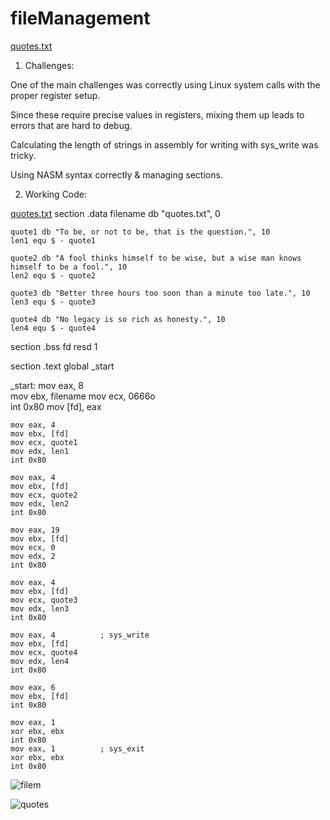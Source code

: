 # fileManagement


[quotes.txt](https://github.com/user-attachments/files/21811503/quotes.txt)

1. Challenges:

  One of the main challenges was correctly using Linux system calls with the proper register setup.

  Since these require precise values in registers, mixing them up leads to errors that are hard to debug.

  Calculating the length of strings in assembly for writing with sys_write was tricky.

  Using NASM syntax correctly & managing sections.



2. Working Code:

[quotes.txt](https://github.com/user-attachments/files/21811506/quotes.txt)
section .data
    filename db "quotes.txt", 0

    quote1 db "To be, or not to be, that is the question.", 10
    len1 equ $ - quote1

    quote2 db "A fool thinks himself to be wise, but a wise man knows himself to be a fool.", 10
    len2 equ $ - quote2

    quote3 db "Better three hours too soon than a minute too late.", 10
    len3 equ $ - quote3

    quote4 db "No legacy is so rich as honesty.", 10
    len4 equ $ - quote4

section .bss
    fd resd 1

section .text
    global _start

_start:
    mov eax, 8          
    mov ebx, filename
    mov ecx, 0666o      
    int 0x80
    mov [fd], eax       

    mov eax, 4          
    mov ebx, [fd]
    mov ecx, quote1
    mov edx, len1
    int 0x80

    mov eax, 4          
    mov ebx, [fd]
    mov ecx, quote2
    mov edx, len2
    int 0x80

    mov eax, 19         
    mov ebx, [fd]
    mov ecx, 0          
    mov edx, 2          
    int 0x80

    mov eax, 4          
    mov ebx, [fd]
    mov ecx, quote3
    mov edx, len3
    int 0x80

    mov eax, 4          ; sys_write
    mov ebx, [fd]
    mov ecx, quote4
    mov edx, len4
    int 0x80

    mov eax, 6          
    mov ebx, [fd]
    int 0x80

    mov eax, 1          
    xor ebx, ebx
    int 0x80
    mov eax, 1          ; sys_exit
    xor ebx, ebx
    int 0x80



![filem](https://github.com/user-attachments/assets/2f083c02-9007-4926-ad13-6ed6668be4c4)


![quotes](https://github.com/user-attachments/assets/51de2c6e-407e-45d0-a20d-e67af7a57578)
